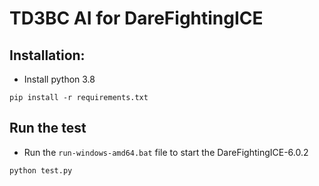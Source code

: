 # TD3BC AI for DareFightingICE

## Installation:
- Install python 3.8
```
pip install -r requirements.txt 
```
## Run the test
- Run the ```run-windows-amd64.bat``` file to start the DareFightingICE-6.0.2
```
python test.py
```
